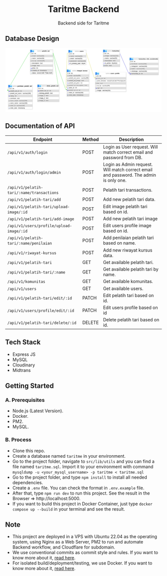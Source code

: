 <div align="center">
  <h1>Taritme Backend</h1>
  <p>Backend side for Taritme</p>
</div>


## Database Design

![database design](./public/docs/Screenshot%20from%202024-06-23%2002-48-54.png)

## Documentation of API

| Endpoint                                  | Method | Description                                                                           |
| ----------------------------------------- | ------ | ------------------------------------------------------------------------------------- |
| `/api/v1/auth/login`                      | POST   | Login as User request. Will match correct email and password from DB.                 |
| `/api/v1/auth/login/admin`                | POST   | Login as Admin request. Will match correct email and password. The admin is only one. |
| `/api/v1/pelatih-tari/:name/transactions` | POST   | Pelatih tari transactions.                                                            |
| `/api/v1/pelatih-tari/add`                | POST   | Add new pelatih tari data.                                                            |
| `/api/v1/pelatih-tari/upload-image/:id`   | POST   | Edit image pelatih tari based on id.                                                  |
| `/api/v1/pelatih-tari/add-image`          | POST   | Add new pelatih tari image                                                            |
| `/api/v1/users/profile/upload-image/:id`  | POST   | Edit users profile image based on id.                                                 |
| `/api/v1/pelatih-tari/:name/penilaian`    | POST   | Add penilaian pelatih tari based on name.                                             |
| `/api/v1/riwayat-kursus`                  | POST   | Add new riwayat kursus data.                                                          |
| `/api/v1/pelatih-tari`                    | GET    | Get available pelatih tari.                                                           |
| `/api/v1/pelatih-tari/:name`              | GET    | Get available pelatih tari by name.                                                   |
| `/api/v1/komunitas`                       | GET    | Get available komunitas.                                                              |
| `/api/v1/users`                           | GET    | Get available users.                                                                  |
| `/api/v1/pelatih-tari/edit/:id`           | PATCH  | Edit pelatih tari based on id.                                                        |
| `/api/v1/users/profile/edit/:id`          | PATCH  | Edit users profile based on id                                                        |
| `/api/v1/pelatih-tari/delete/:id`         | DELETE | Delete pelatih tari based on id.                                                      |

## Tech Stack

- Express JS
- MySQL
- Cloudinary
- Midtrans

## Getting Started

### A. Prerequisites

- Node.js (Latest Version).
- Docker.
- PM2.
- MySQL.

### B. Process

- Clone this repo.
- Create a database named `taritme` in your environment.
- Go to the project folder, navigate to `src/lib/utils` and you can find a file named `taritme.sql`. Import it to your environment with command `mysqldump -u <your_mysql_username> -p taritme < taritme.sql`
- Go to the project folder, and type `npm install` to install all needed dependencies. 
- Create a `.env` file. You can check the format in `.env.example` file.
- After that, type `npm run dev` to run this project. See the result in the Browser => http://localhost:5000.
- If you want to build this project in Docker Container, just type `docker compose up --build` in your terminal and see the result.

## Note

- This project are deployed in a VPS with Ubuntu 22.04 as the operating system, using Nginx as a Web Server, PM2 to run and automate Backend workflow, and Cloudflare for subdomain.
- We use conventional commits as commit style and rules. If you want to know more about it, [read here](https://www.conventionalcommits.org/en/v1.0.0/).
- For isolated build/deployment/testing, we use Docker. If you want to know more about it, [read here](https://www.docker.com/).

